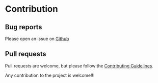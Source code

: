 # Contribution


## Bug reports

Please open an issue on [Github](https://github.com/yarenty/app_tracer/issues)


## Pull requests

Pull requests are welcome, but please follow the [Contributing
Guidelines](https://github.com/yarenty/app_tracer/blob/main/CONTRIBUTING.md).





Any contribution to the project is welcome!!!